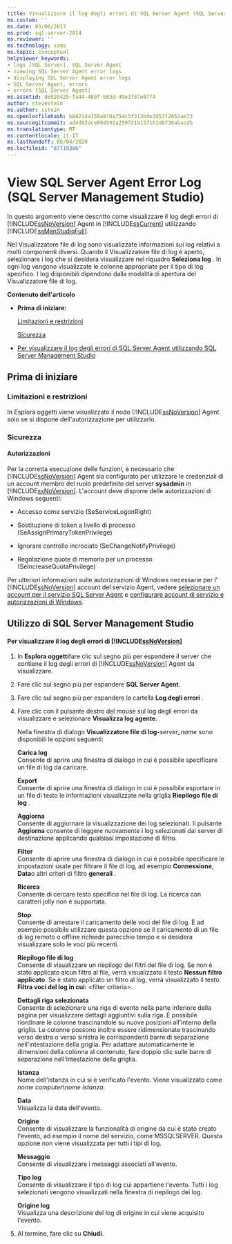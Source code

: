 ```yaml
---
title: Visualizzare il log degli errori di SQL Server Agent (SQL Server Management Studio) | Microsoft Docs
ms.custom: ''
ms.date: 03/06/2017
ms.prod: sql-server-2014
ms.reviewer: ''
ms.technology: ssms
ms.topic: conceptual
helpviewer_keywords:
- logs [SQL Server], SQL Server Agent
- viewing SQL Server Agent error logs
- displaying SQL Server Agent error logs
- SQL Server Agent, errors
- errors [SQL Server Agent]
ms.assetid: de920425-fa44-469f-b83d-49e3f97e97f4
author: stevestein
ms.author: sstein
ms.openlocfilehash: b88214a158a970a754c5f313bde3d53f2652ae73
ms.sourcegitcommit: ad4d92dce894592a259721a1571b1d8736abacdb
ms.translationtype: MT
ms.contentlocale: it-IT
ms.lasthandoff: 08/04/2020
ms.locfileid: "87719386"
---
```

# <a name="view-sql-server-agent-error-log-sql-server-management-studio"></a>View SQL Server Agent Error Log (SQL Server Management Studio)
  In questo argomento viene descritto come visualizzare il log degli errori di  [!INCLUDE[ssNoVersion](../../includes/ssnoversion-md.md)] Agent in [!INCLUDE[ssCurrent](../../includes/sscurrent-md.md)] utilizzando [!INCLUDE[ssManStudioFull](../../includes/ssmanstudiofull-md.md)].  
  
 Nel Visualizzatore file di log sono visualizzate informazioni sui log relativi a molti componenti diversi. Quando il Visualizzatore file di log è aperto, selezionare i log che si desidera visualizzare nel riquadro **Seleziona log** . In ogni log vengono visualizzate le colonne appropriate per il tipo di log specifico. I log disponibili dipendono dalla modalità di apertura del Visualizzatore file di log.  
  
 **Contenuto dell'articolo**  
  
-   **Prima di iniziare:**  
  
     [Limitazioni e restrizioni](#Restrictions)  
  
     [Sicurezza](#Security)  
  
-   [Per visualizzare il log degli errori di SQL Server Agent utilizzando SQL Server Management Studio](#SSMSProcedure)  
  
##  <a name="before-you-begin"></a><a name="BeforeYouBegin"></a> Prima di iniziare  
  
###  <a name="limitations-and-restrictions"></a><a name="Restrictions"></a> Limitazioni e restrizioni  
 In Esplora oggetti viene visualizzato il nodo [!INCLUDE[ssNoVersion](../../includes/ssnoversion-md.md)] Agent solo se si dispone dell'autorizzazione per utilizzarlo.  
  
###  <a name="security"></a><a name="Security"></a> Sicurezza  
  
####  <a name="permissions"></a><a name="Permissions"></a> Autorizzazioni  
 Per la corretta esecuzione delle funzioni, è necessario che [!INCLUDE[ssNoVersion](../../includes/ssnoversion-md.md)] Agent sia configurato per utilizzare le credenziali di un account membro del ruolo predefinito del server **sysadmin** in [!INCLUDE[ssNoVersion](../../includes/ssnoversion-md.md)]. L'account deve disporre delle autorizzazioni di Windows seguenti:  
  
-   Accesso come servizio (SeServiceLogonRight)  
  
-   Sostituzione di token a livello di processo (SeAssignPrimaryTokenPrivilege)  
  
-   Ignorare controllo incrociato (SeChangeNotifyPrivilege)  
  
-   Regolazione quote di memoria per un processo (SeIncreaseQuotaPrivilege)  
  
 Per ulteriori informazioni sulle autorizzazioni di Windows necessarie per l' [!INCLUDE[ssNoVersion](../../includes/ssnoversion-md.md)] account del servizio Agent, vedere [selezionare un account per il servizio SQL Server Agent](select-an-account-for-the-sql-server-agent-service.md) e [configurare account di servizio e autorizzazioni di Windows](../../database-engine/configure-windows/configure-windows-service-accounts-and-permissions.md).  
  
##  <a name="using-sql-server-management-studio"></a><a name="SSMSProcedure"></a> Utilizzo di SQL Server Management Studio  
  
#### <a name="to-view-the-ssnoversion-agent-error-log"></a>Per visualizzare il log degli errori di [!INCLUDE[ssNoVersion](../../includes/ssnoversion-md.md)]  
  
1.  In **Esplora oggetti**fare clic sul segno più per espandere il server che contiene il log degli errori di [!INCLUDE[ssNoVersion](../../includes/ssnoversion-md.md)] Agent da visualizzare.  
  
2.  Fare clic sul segno più per espandere **SQL Server Agent**.  
  
3.  Fare clic sul segno più per espandere la cartella **Log degli errori** .  
  
4.  Fare clic con il pulsante destro del mouse sul log degli errori da visualizzare e selezionare **Visualizza log agente**.  
  
     Nella finestra di dialogo **Visualizzatore file di log-**_server_name_ sono disponibili le opzioni seguenti:  
  
     **Carica log**  
     Consente di aprire una finestra di dialogo in cui è possibile specificare un file di log da caricare.  
  
     **Export**  
     Consente di aprire una finestra di dialogo in cui è possibile esportare in un file di testo le informazioni visualizzate nella griglia **Riepilogo file di log** .  
  
     **Aggiorna**  
     Consente di aggiornare la visualizzazione dei log selezionati. Il pulsante **Aggiorna** consente di leggere nuovamente i log selezionati dal server di destinazione applicando qualsiasi impostazione di filtro.  
  
     **Filter**  
     Consente di aprire una finestra di dialogo in cui è possibile specificare le impostazioni usate per filtrare il file di log, ad esempio **Connessione**, **Data**o altri criteri di filtro **generali** .  
  
     **Ricerca**  
     Consente di cercare testo specifico nel file di log. La ricerca con caratteri jolly non è supportata.  
  
     **Stop**  
     Consente di arrestare il caricamento delle voci del file di log. È ad esempio possibile utilizzare questa opzione se il caricamento di un file di log remoto o offline richiede parecchio tempo e si desidera visualizzare solo le voci più recenti.  
  
     **Riepilogo file di log**  
     Consente di visualizzare un riepilogo dei filtri del file di log. Se non è stato applicato alcun filtro al file, verrà visualizzato il testo **Nessun filtro applicato**. Se è stato applicato un filtro al log, verrà visualizzato il testo **Filtra voci del log in cui:** \<filter criteria>.  
  
     **Dettagli riga selezionata**  
     Consente di selezionare una riga di evento nella parte inferiore della pagina per visualizzare dettagli aggiuntivi sulla riga. È possibile riordinare le colonne trascinandole su nuove posizioni all'interno della griglia. Le colonne possono inoltre essere ridimensionate trascinando verso destra o verso sinistra le corrispondenti barre di separazione nell'intestazione della griglia. Per adattare automaticamente le dimensioni della colonna al contenuto, fare doppio clic sulle barre di separazione nell'intestazione della griglia.  
  
     **Istanza**  
     Nome dell'istanza in cui si è verificato l'evento. Viene visualizzato come *nome computer*\\*nome istanza*.  
  
     **Data**  
     Visualizza la data dell'evento.  
  
     **Origine**  
     Consente di visualizzare la funzionalità di origine da cui è stato creato l'evento, ad esempio il nome del servizio, come MSSQLSERVER. Questa opzione non viene visualizzata per tutti i tipi di log.  
  
     **Messaggio**  
     Consente di visualizzare i messaggi associati all'evento.  
  
     **Tipo log**  
     Consente di visualizzare il tipo di log cui appartiene l'evento. Tutti i log selezionati vengono visualizzati nella finestra di riepilogo dei log.  
  
     **Origine log**  
     Visualizza una descrizione del log di origine in cui viene acquisito l'evento.  
  
5.  Al termine, fare clic su **Chiudi**.  
  
  
